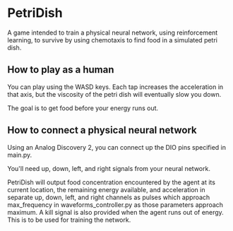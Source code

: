 # PetriDish

A game intended to train a physical neural network, using reinforcement learning, to survive by using chemotaxis to find food in a simulated petri dish.

## How to play as a human

You can play using the WASD keys. Each tap increases the acceleration in that axis, but the viscosity of the petri dish will eventually slow you down.

The goal is to get food before your energy runs out.

## How to connect a physical neural network
Using an Analog Discovery 2, you can connect up the DIO pins specified in main.py.

You'll need up, down, left, and right signals from your neural network.

PetriDish will output food concentration encountered by the agent at its current location, the remaining energy available, and acceleration in separate up, down, left, and right channels as pulses
which approach max_frequency in waveforms_controller.py as those parameters approach maximum. A kill signal is also provided when the agent runs out of energy. This is to be used for training the network.